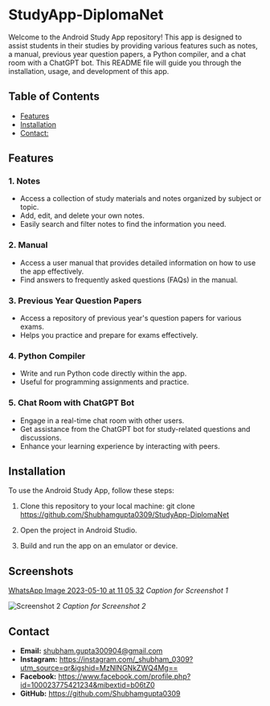 # StudyApp-DiplomaNet

Welcome to the Android Study App repository! This app is designed to assist students in their studies by providing various features such as notes, a manual, previous year question papers, a Python compiler, and a chat room with a ChatGPT bot. This README file will guide you through the installation, usage, and development of this app.

## Table of Contents

- [Features](#features)
- [Installation](#installation)
- [Contact:](#contact:)

## Features

### 1. Notes
- Access a collection of study materials and notes organized by subject or topic.
- Add, edit, and delete your own notes.
- Easily search and filter notes to find the information you need.

### 2. Manual
- Access a user manual that provides detailed information on how to use the app effectively.
- Find answers to frequently asked questions (FAQs) in the manual.

### 3. Previous Year Question Papers
- Access a repository of previous year's question papers for various exams.
- Helps you practice and prepare for exams effectively.

### 4. Python Compiler
- Write and run Python code directly within the app.
- Useful for programming assignments and practice.

### 5. Chat Room with ChatGPT Bot
- Engage in a real-time chat room with other users.
- Get assistance from the ChatGPT bot for study-related questions and discussions.
- Enhance your learning experience by interacting with peers.

## Installation

To use the Android Study App, follow these steps:

1. Clone this repository to your local machine:
git clone https://github.com/Shubhamgupta0309/StudyApp-DiplomaNet

2. Open the project in Android Studio.

3. Build and run the app on an emulator or device.

## Screenshots

[WhatsApp Image 2023-05-10 at 11 05 32](https://github.com/Shubhamgupta0309/StudyApp-DiplomaNet/assets/122101804/efa0a185-7242-4228-bceb-b611aa17a38f)
*Caption for Screenshot 1*

![Screenshot 2](screenshots/screenshot2.png)
*Caption for Screenshot 2*

## Contact

- **Email:** shubham.gupta300904@gmail.com
- **Instagram:** https://instagram.com/_shubham_0309?utm_source=qr&igshid=MzNlNGNkZWQ4Mg==
- **Facebook:** https://www.facebook.com/profile.php?id=100023775421234&mibextid=b06tZ0
- **GitHub:** https://github.com/Shubhamgupta0309
